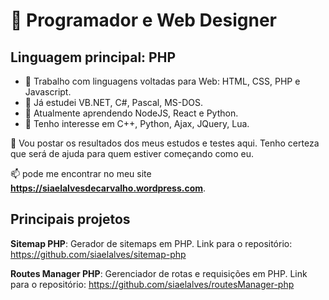 # 👋 Programador e Web Designer
## Linguagem principal: PHP

- 👀 Trabalho com linguagens voltadas para Web: HTML, CSS, PHP e Javascript.
- 🌱 Já estudei VB.NET, C#, Pascal, MS-DOS.
- 🚩 Atualmente aprendendo NodeJS, React e Python.
- 🚗 Tenho interesse em C++, Python, Ajax, JQuery, Lua.

💞️ Vou postar os resultados dos meus estudos e testes aqui.
Tenho certeza que será de ajuda para quem estiver começando como eu.

📫 pode me encontrar no meu site **https://siaelalvesdecarvalho.wordpress.com**.

## Principais projetos

**Sitemap PHP**: Gerador de sitemaps em PHP.
Link para o repositório: https://github.com/siaelalves/sitemap-php

**Routes Manager PHP**: Gerenciador de rotas e requisições em PHP.
Link para o repositório: https://github.com/siaelalves/routesManager-php
